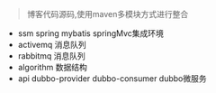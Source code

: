 > 博客代码源码,使用maven多模块方式进行整合

* ssm spring mybatis springMvc集成环境
* activemq 消息队列
* rabbitmq 消息队列
* algorithm 数据结构
* api dubbo-provider dubbo-consumer dubbo微服务